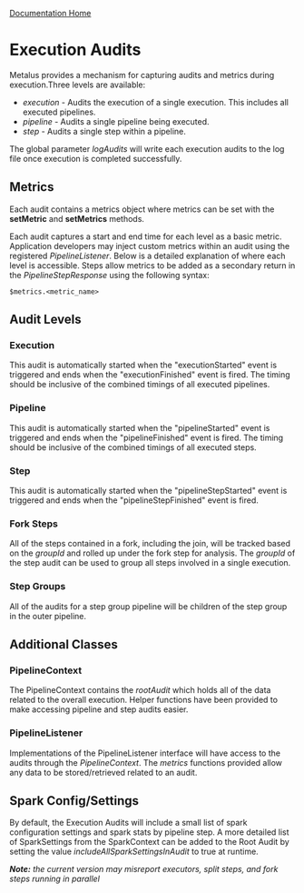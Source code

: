 [Documentation Home](readme.md)

# Execution Audits
Metalus provides a mechanism for capturing audits and metrics during execution.Three levels are available:

* *execution* - Audits the execution of a single execution. This includes all executed pipelines.
* *pipeline* - Audits a single pipeline being executed.
* *step* - Audits a single step within a pipeline.

The global parameter _logAudits_ will write each execution audits to the log file once execution is completed successfully.

## Metrics
Each audit contains a metrics object where metrics can be set with the **setMetric** and **setMetrics** methods. 

Each audit captures a start and end time for each level as a basic metric. Application developers may inject custom 
metrics within an audit using the registered *PipelineListener*. Below is a detailed explanation of where each level is 
accessible. Steps allow metrics to be added as a secondary return in the *PipelineStepResponse* using the following syntax:

```$metrics.<metric_name>```  

## Audit Levels
### Execution
This audit is automatically started when the "executionStarted" event is triggered and ends when the "executionFinished"
event is fired. The timing should be inclusive of the combined timings of all executed pipelines.

### Pipeline
This audit is automatically started when the "pipelineStarted" event is triggered and ends when the "pipelineFinished" 
event is fired. The timing should be inclusive of the combined timings of all executed steps.

### Step
This audit is automatically started when the "pipelineStepStarted" event is triggered and ends when the "pipelineStepFinished" 
event is fired.

### Fork Steps
All of the steps contained in a fork, including the join, will be tracked based on the *groupId* and rolled up under the 
fork step for analysis. The *groupId* of the step audit can be used to group all steps involved in a single execution.

### Step Groups
All of the audits for a step group pipeline will be children of the step group in the outer pipeline.

## Additional Classes
### PipelineContext
The PipelineContext contains the *rootAudit* which holds all of the data related to the overall execution. Helper 
functions have been provided to make accessing pipeline and step audits easier.

### PipelineListener
Implementations of the PipelineListener interface will have access to the audits through the *PipelineContext*. The *metrics*
functions provided allow any data to be stored/retrieved related to an audit.

## Spark Config/Settings
By default, the Execution Audits will include a small list of spark configuration settings and spark stats by pipeline step.
A more detailed list of SparkSettings from the SparkContext can be added to the Root Audit by setting the value *includeAllSparkSettingsInAudit* to true at runtime.

_**Note:** the current version may misreport executors, split steps, and fork steps running in parallel_
